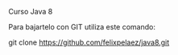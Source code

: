Curso Java 8

Para bajartelo con GIT utiliza este comando:

git clone https://github.com/felixpelaez/java8.git

